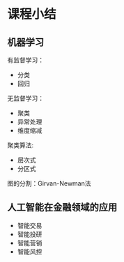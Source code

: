 # 课程小结

## 机器学习

有监督学习：

* 分类
* 回归

无监督学习：

* 聚类
* 异常处理
* 维度缩减

聚类算法:

* 层次式
* 分区式

图的分割：Girvan-Newman法

## 人工智能在金融领域的应用

* 智能交易
* 智能投研
* 智能营销
* 智能风控